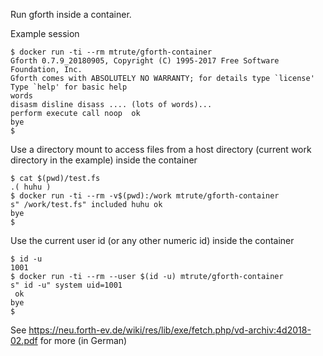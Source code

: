 Run gforth inside a container.

Example session 

```shell
$ docker run -ti --rm mtrute/gforth-container
Gforth 0.7.9_20180905, Copyright (C) 1995-2017 Free Software Foundation, Inc.
Gforth comes with ABSOLUTELY NO WARRANTY; for details type `license'
Type `help' for basic help
words 
disasm disline disass .... (lots of words)...
perform execute call noop  ok
bye 
$
```

Use a directory mount to access files from a host directory
(current work directory in the example) inside the container

```shell
$ cat $(pwd)/test.fs
.( huhu )
$ docker run -ti --rm -v$(pwd):/work mtrute/gforth-container
s" /work/test.fs" included huhu ok
bye
$
```

Use the current user id (or any other numeric id) inside the container

```shell
$ id -u
1001
$ docker run -ti --rm --user $(id -u) mtrute/gforth-container
s" id -u" system uid=1001
 ok
bye
$
```

See https://neu.forth-ev.de/wiki/res/lib/exe/fetch.php/vd-archiv:4d2018-02.pdf
for more (in German)
